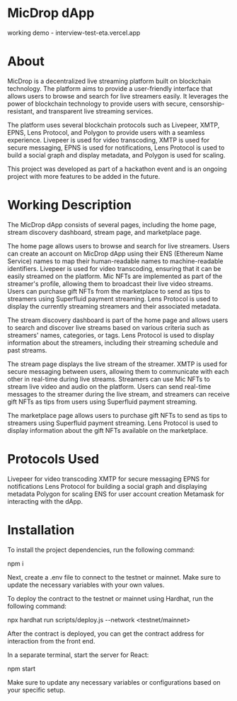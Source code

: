 


# MicDrop dApp

working demo - interview-test-eta.vercel.app 

# About
MicDrop is a decentralized live streaming platform built on blockchain technology. The platform aims to provide a user-friendly interface that allows users to browse and search for live streamers easily. It leverages the power of blockchain technology to provide users with secure, censorship-resistant, and transparent live streaming services.

The platform uses several blockchain protocols such as Livepeer, XMTP, EPNS, Lens Protocol, and Polygon to provide users with a seamless experience. Livepeer is used for video transcoding, XMTP is used for secure messaging, EPNS is used for notifications, Lens Protocol is used to build a social graph and display metadata, and Polygon is used for scaling.

This project was developed as part of a hackathon event and is an ongoing project with more features to be added in the future.

# Working Description
The MicDrop dApp consists of several pages, including the home page, stream discovery dashboard, stream page, and marketplace page.

The home page allows users to browse and search for live streamers. Users can create an account on MicDrop dApp using their ENS (Ethereum Name Service) names to map their human-readable names to machine-readable identifiers. Livepeer is used for video transcoding, ensuring that it can be easily streamed on the platform. Mic NFTs are implemented as part of the streamer's profile, allowing them to broadcast their live video streams. Users can purchase gift NFTs from the marketplace to send as tips to streamers using Superfluid payment streaming. Lens Protocol is used to display the currently streaming streamers and their associated metadata.

The stream discovery dashboard is part of the home page and allows users to search and discover live streams based on various criteria such as streamers' names, categories, or tags. Lens Protocol is used to display information about the streamers, including their streaming schedule and past streams.

The stream page displays the live stream of the streamer. XMTP is used for secure messaging between users, allowing them to communicate with each other in real-time during live streams. Streamers can use Mic NFTs to stream live video and audio on the platform. Users can send real-time messages to the streamer during the live stream, and streamers can receive gift NFTs as tips from users using Superfluid payment streaming.

The marketplace page allows users to purchase gift NFTs to send as tips to streamers using Superfluid payment streaming. Lens Protocol is used to display information about the gift NFTs available on the marketplace.

# Protocols Used
Livepeer for video transcoding
XMTP for secure messaging
EPNS for notifications
Lens Protocol for building a social graph and displaying metadata
Polygon for scaling
ENS for user account creation 
Metamask for interacting with the dApp.


# Installation
To install the project dependencies, run the following command:

npm i


Next, create a .env file to connect to the testnet or mainnet. Make sure to update the necessary variables with your own values.

To deploy the contract to the testnet or mainnet using Hardhat, run the following command:


npx hardhat run scripts/deploy.js --network <testnet/mainnet>



After the contract is deployed, you can get the contract address for interaction from the front end.

In a separate terminal, start the server for React:

npm start


Make sure to update any necessary variables or configurations based on your specific setup.
